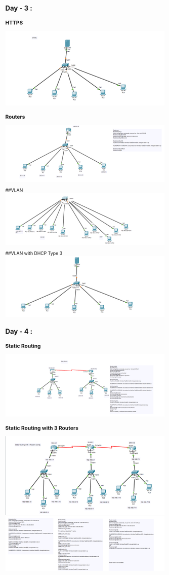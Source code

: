 ## Day - 3 :  
### HTTPS 
![HTTPS](https://github.com/mohancoder2k/CCNA-Training/blob/main/Day%203/HTTPS.png)

### Routers
![Routing](https://github.com/mohancoder2k/CCNA-Training/blob/main/Day%203/Router.png)

##VLAN
![VLAN](https://github.com/mohancoder2k/CCNA-Training/blob/main/Day%203/VLAN.png)

##VLAN with DHCP Type 3
![](https://github.com/mohancoder2k/CCNA-Training/blob/main/Day%203/VLAN%20with%20DHCP%20Type%203.png)

## Day - 4 :  
### Static Routing  
![Static Routing](https://github.com/mohancoder2k/CCNA-Training/blob/main/Day%204/Static%20Routing.png?raw=true)

### Static Routing with 3 Routers
![Static Routing](https://github.com/mohancoder2k/CCNA-Training/blob/main/Day%204/Static%20Routing%203%20Routers.png)
![Static Route](https://github.com/mohancoder2k/CCNA-Training/blob/main/Day%204/Static%203%20Routers%20commands.png)
